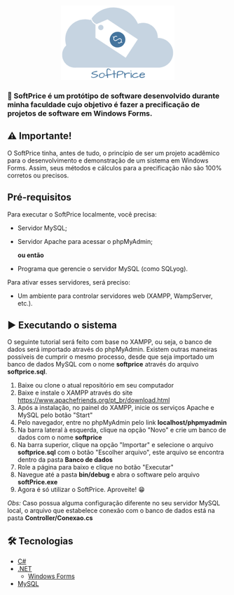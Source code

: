 <p align="center"> <img alt="Logo do softPrice" src="./logo.png"> </p>

### 🤑 SoftPrice é um protótipo de software desenvolvido durante minha faculdade cujo objetivo é fazer a precificação de projetos de software em Windows Forms.

## ⚠ Importante!

O SoftPrice tinha, antes de tudo, o princípio de ser um projeto acadêmico para o desenvolvimento e demonstração de um sistema em Windows Forms. Assim, seus métodos e cálculos para a precificação não são 100% corretos ou precisos.

## Pré-requisitos

Para executar o SoftPrice localmente, você precisa:

- Servidor MySQL;
- Servidor Apache para acessar o phpMyAdmin;

    **ou então**

- Programa que gerencie o servidor MySQL (como SQLyog).
 
 
Para ativar esses servidores, será preciso:
- Um ambiente para controlar servidores web (XAMPP, WampServer, etc.).

## ▶ Executando o sistema

O seguinte tutorial será feito com base no XAMPP, ou seja, o banco de dados será importado através do phpMyAdmin. Existem outras maneiras possíveis de cumprir o mesmo 
processo, desde que seja importado um banco de dados MySQL com o nome **softprice** através do arquivo **softprice.sql**.

1. Baixe ou clone o atual repositório em seu computador
2. Baixe e instale o XAMPP através do site https://www.apachefriends.org/pt_br/download.html
3. Após a instalação, no painel do XAMPP, inicie os serviços Apache e MySQL pelo botão "Start"
4. Pelo navegador, entre no phpMyAdmin pelo link **localhost/phpmyadmin**
5. Na barra lateral à esquerda, clique na opção "Novo" e crie um banco de dados com o nome **softprice**
6. Na barra superior, clique na opção "Importar" e selecione o arquivo **softprice.sql** com o botão "Escolher arquivo", este arquivo se encontra dentro da pasta **Banco de dados**
7. Role a página para baixo e clique no botão "Executar"
8. Navegue até a pasta **bin/debug** e abra o software pelo arquivo **softPrice.exe**
9. Agora é só utilizar o SoftPrice. Aproveite! 😁

*Obs:* Caso possua alguma configuração diferente no seu servidor MySQL local, o arquivo que estabelece conexão com o banco de dados está na pasta **Controller/Conexao.cs**

## 🛠 Tecnologias
- [C#](https://docs.microsoft.com/pt-br/dotnet/csharp/)
- [.NET](https://dotnet.microsoft.com/)
  - [Windows Forms](https://docs.microsoft.com/pt-br/dotnet/desktop/winforms/overview/?view=netdesktop-5.0)
- [MySQL](https://www.mysql.com/)
